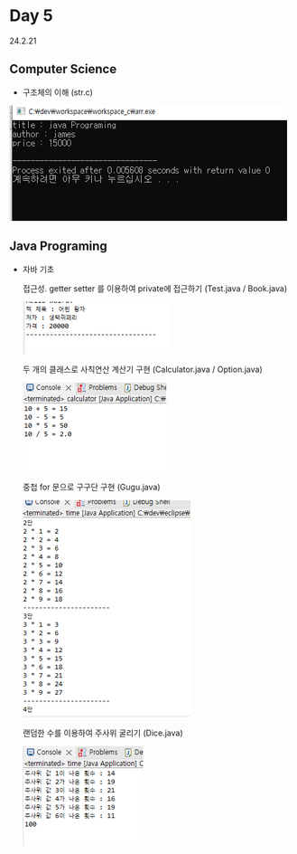 # Day 5
24.2.21

## Computer Science

  - 구조체의 이해 (str.c)

  ![이미지](./img/str.PNG)

## Java Programing

  - 자바 기초

      접근성. getter setter 를 이용하여 private에 접근하기 (Test.java / Book.java)

    ![이미지](./img/getset.PNG)

      두 개의 클래스로 사칙연산 계산기 구현 (Calculator.java / Option.java)

    ![이미지](./img/clac.PNG)

      중첩 for 문으로 구구단 구현 (Gugu.java)

    ![이미지](./img/gugu.PNG)

      랜덤한 수를 이용하여 주사위 굴리기 (Dice.java)

    ![이미지](./img/dice.PNG)
